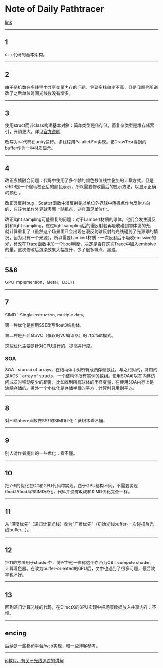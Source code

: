 # Note of Daily Pathtracer

[link](http://aras-p.info/blog/2018/03/28/Daily-Pathtracer-Part-0-Intro/)

---

## 1

c++代码的基本架构。

---

## 2

由于随机数在多线程中共享变量内存的问题，导致多核效率不高，但是我照他所说改了之后单位时间光线数没有增多。

---

## 3

使用struct而非class构建基本对象：简单类型是值存储，而复杂类型是堆存储索引，开销更大。详见[官方说明](https://docs.microsoft.com/en-us/dotnet/standard/design-guidelines/choosing-between-class-and-struct)

改写为c#代码在unity运行。多线程用Parallel.For实现。把DrawTest得到的buffer作为一种材质显示。

---

## 4

改正多帧融合问题：代码中使用了多个帧的颜色数值线性叠加的计算方式，但是sRGB是一个伽马校正后的颜色表示，所以需要修改最后的显示方法，以显示正确的颜色 。

改正漫反射bug：Scatter函数中漫反射是以单位外界球中随机点作为反射方向的，应该为单位外界球表面上随机点，这样满足单位化。

改正light sampling可能重复的问题：对于Lambert材质的球体，他们会发生漫反射和light sampling，做过light sampling后的漫反射若再吸收碰到物体发的光，就计算重复了（虽然这个场景里只会出现在漫反射球反射的光线碰到了光源球的情况，因为只有一个光源），所以需要Lambert材质下一次反射后不吸收emissive的光，修改在Trace函数中加一个bool判断，决定是否在这次Trace中加入emissive的量。这次修改后渲染效果大幅提升，少了很多噪点、黑边。

---

## 5&6

GPU implemention，Metal，D3D11

---

## 7

SIMD：Single instruction, multiple data。

第一种优化是使用SSE改写float3结构体。

第二种是开启MSVC（微软的VC编译器）的 /fp:fast模式。

这些优化主要是针对CPU进行的，提高并行度。

### SOA

SOA：sturuct of arrays，在结构体中对所有成员存储数组。与之相对的，常用的是AOS：array of structs，一个结构体所有实例的数组。使用SOA可以在内存访问成员时移动更少的距离，比如找到所有球体的半径变量，在使用SOA内存上是连续存储的。另外一个小优化是存储半径的平方：计算时只用到平方。

---

## 8

对HitSphere函数做SSE的SIMD优化：我根本看不懂。

---

## 9

别人对作者提出的一些优化：看不懂。

---

## 10

把7-9的优化在C#和GPU代码中实现，由于GPU结构不同，不需要实现float3/float4的SIMD优化，代码并没有改成和SIMD优化完全一样。

---

## 11

从“深度优先”（递归计算光线）改为“广度优先”（初始光线buffer-一次碰撞后光线buffer...）。

---

## 12

把11的方法用于shader中，博客中他一直称这个东西为CS：compute shader，计算着色器。在改为buffer-oriented的GPU后，文中也遇到了很多问题，最后效率也不好。

---

## 13

回到递归计算光线的代码，在DirectX的GPU实现中把场景数据放入共享内存：不懂。

---

## ending

后续是一些移动平台/web实现，和一些博客参考。

---

[js教程，有关于光线追踪的讲解](http://www.cnblogs.com/miloyip/archive/2010/03/29/1698953.html)

